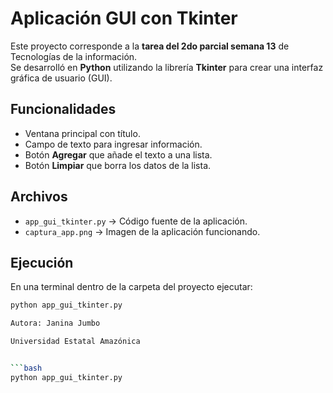 # Aplicación GUI con Tkinter

Este proyecto corresponde a la **tarea del 2do parcial semana 13** de Tecnologías de la información.   
Se desarrolló en **Python** utilizando la librería **Tkinter** para crear una interfaz gráfica de usuario (GUI).

## Funcionalidades
- Ventana principal con título.
- Campo de texto para ingresar información.
- Botón **Agregar** que añade el texto a una lista.
- Botón **Limpiar** que borra los datos de la lista.

## Archivos
- `app_gui_tkinter.py` → Código fuente de la aplicación.  
- `captura_app.png` → Imagen de la aplicación funcionando.  

## Ejecución
En una terminal dentro de la carpeta del proyecto ejecutar:  

```bash
python app_gui_tkinter.py

Autora: Janina Jumbo 

Universidad Estatal Amazónica


```bash
python app_gui_tkinter.py
